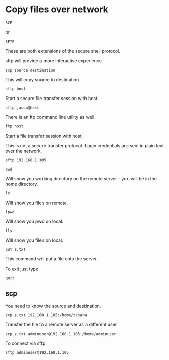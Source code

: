 # Copy files over network

	SCP

or

	SFTP

These are both extensions of the secure shell protocol.

sftp will provide a more interactive experience.

	scp source destination

This will copy source to destination.

	sftp host

Start a secure file transfer session with host.

	sftp jason@host

There is an ftp command line utility as well.

	ftp host

Start a file transfer session with host.

This is not a secure transfer protocol. Login credentials are sent in plain text over the network.

	sftp 192.168.1.105

	pwd

Will show you working directory on the remote server - you will be in the home directory.

	ls 

Will show you files on remote.

	lpwd

Will show you pwd on local.

	lls

Will show you files on local.

	put z.txt

This command will put a file onto the server.

To exit just type

	quit

## scp

You need to know the source and destination.

	scp z.txt 192.168.1.105:/home/tkhara

Transfer the file to a remote server as a different user

	scp z.txt adminuser@192.168.1.105:/home/adminuser

To connect via sftp

	sftp adminuser@192.168.1.105


